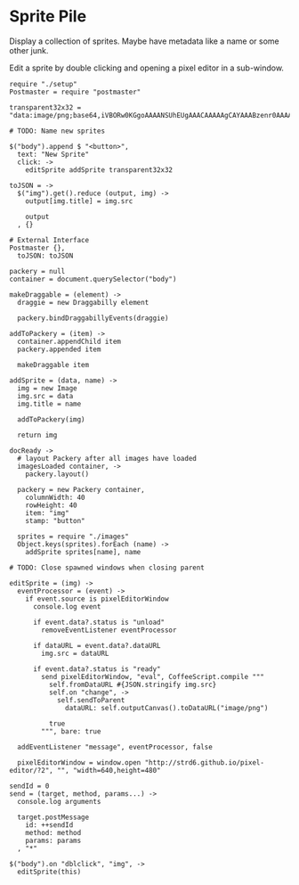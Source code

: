 Sprite Pile
===========

Display a collection of sprites. Maybe have metadata like a name or some other
junk.

Edit a sprite by double clicking and opening a pixel editor in a sub-window.

    require "./setup"
    Postmaster = require "postmaster"

    transparent32x32 = "data:image/png;base64,iVBORw0KGgoAAAANSUhEUgAAACAAAAAgCAYAAABzenr0AAAALUlEQVRYR+3QQREAAAABQfqXFsNnFTizzXk99+MAAQIECBAgQIAAAQIECBAgMBo/ACHo7lH9AAAAAElFTkSuQmCC"

    # TODO: Name new sprites

    $("body").append $ "<button>",
      text: "New Sprite"
      click: ->
        editSprite addSprite transparent32x32

    toJSON = ->
      $("img").get().reduce (output, img) ->
        output[img.title] = img.src

        output
      , {}

    # External Interface
    Postmaster {},
      toJSON: toJSON

    packery = null
    container = document.querySelector("body")

    makeDraggable = (element) ->
      draggie = new Draggabilly element

      packery.bindDraggabillyEvents(draggie)

    addToPackery = (item) ->
      container.appendChild item
      packery.appended item

      makeDraggable item

    addSprite = (data, name) ->
      img = new Image
      img.src = data
      img.title = name

      addToPackery(img)

      return img

    docReady ->
      # layout Packery after all images have loaded
      imagesLoaded container, ->
        packery.layout()

      packery = new Packery container,
        columnWidth: 40
        rowHeight: 40
        item: "img"
        stamp: "button"

      sprites = require "./images"
      Object.keys(sprites).forEach (name) ->
        addSprite sprites[name], name

    # TODO: Close spawned windows when closing parent

    editSprite = (img) ->
      eventProcessor = (event) ->
        if event.source is pixelEditorWindow
          console.log event

          if event.data?.status is "unload"
            removeEventListener eventProcessor

          if dataURL = event.data?.dataURL
            img.src = dataURL

          if event.data?.status is "ready"
            send pixelEditorWindow, "eval", CoffeeScript.compile """
              self.fromDataURL #{JSON.stringify img.src}
              self.on "change", ->
                self.sendToParent
                  dataURL: self.outputCanvas().toDataURL("image/png")

              true
            """, bare: true

      addEventListener "message", eventProcessor, false

      pixelEditorWindow = window.open "http://strd6.github.io/pixel-editor/?2", "", "width=640,height=480"

    sendId = 0
    send = (target, method, params...) ->
      console.log arguments

      target.postMessage
        id: ++sendId
        method: method
        params: params
      , "*"

    $("body").on "dblclick", "img", ->
      editSprite(this)
